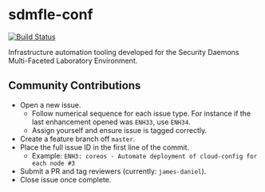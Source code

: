 # sdmfle-conf

[![Build Status](https://travis-ci.org/securitydaemons/sdmfle-automation.svg?branch=master)](https://travis-ci.org/securitydaemons/sdmfle-automation)

Infrastructure automation tooling developed for the Security Daemons Multi-Faceted Laboratory Environment.

## Community Contributions
* Open a new issue.
  * Follow numerical sequence for each issue type. For instance if the last enhancement opened was ```ENH33```, use ```ENH34```. 
  * Assign yourself and ensure issue is tagged correctly.
* Create a feature branch off ```master```. 
* Place the full issue ID in the first line of the commit.
   * Example: ```ENH3: coreos - Automate deployment of cloud-config for each node #3```
* Submit a PR and tag reviewers (currently: ```james-daniel```).
* Close issue once complete.
